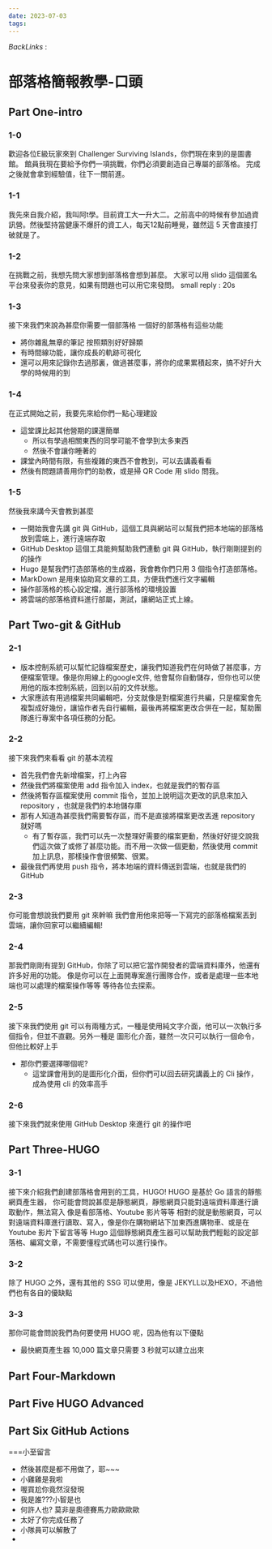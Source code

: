 ```yaml
---
date: 2023-07-03
tags: 
--- 
```

*BackLinks* : 

# 部落格簡報教學-口頭
## Part One-intro
### 1-0
歡迎各位E級玩家來到 Challenger Surviving Islands，你們現在來到的是圖書館。
館員我現在要給予你們一項挑戰，你們必須要創造自己專屬的部落格。
完成之後就會拿到經驗值，往下一關前進。
### 1-1
我先來自我介紹，我叫阿t學。目前資工大一升大二。之前高中的時候有參加過資訊營。然後堅持當健康不爆肝的資工人，每天12點前睡覺，雖然這 5 天會直接打破就是了。
### 1-2
在挑戰之前，我想先問大家想到部落格會想到甚麼。
大家可以用 slido 這個匿名平台來發表你的意見，如果有問題也可以用它來發問。
small reply : 20s
### 1-3
接下來我們來說為甚麼你需要一個部落格
一個好的部落格有這些功能
- 將你雜亂無章的筆記 按照類別好好歸類
- 有時間線功能，讓你成長的軌跡可視化
- 還可以用來記錄你去過那裏，做過甚麼事，將你的成果累積起來，搞不好升大學的時候用的到
### 1-4 
在正式開始之前，我要先來給你們一點心理建設
- 這堂課比起其他營期的課還簡單
	- 所以有學過相關東西的同學可能不會學到太多東西
	- 然後不會讓你睡著的
- 課堂內時間有限，有些複雜的東西不會教到，可以去講義看看
- 然後有問題請善用你們的助教，或是掃 QR Code 用 slido 問我。
### 1-5
然後我來講今天會教到甚麼
- 一開始我會先講 git 與 GitHub，這個工具與網站可以幫我們把本地端的部落格放到雲端上，進行遠端存取
- GitHub Desktop 這個工具能夠幫助我們連動 git 與 GitHub，執行剛剛提到的的操作
- Hugo 是幫我們打造部落格的生成器，我會教你們只用 3 個指令打造部落格。
- MarkDown 是用來協助寫文章的工具，方便我們進行文字編輯
- 操作部落格的核心設定檔，進行部落格的環境設置
- 將雲端的部落格資料進行部屬，測試，讓網站正式上線。

## Part Two-git & GitHub
### 2-1
- 版本控制系統可以幫忙記錄檔案歷史，讓我們知道我們在何時做了甚麼事，方便檔案管理。像是你用線上的google文件, 他會幫你自動儲存，但你也可以使用他的版本控制系統，回到以前的文件狀態。
- 大家應該有用過檔案共同編輯吧，分支就像是對檔案進行共編，只是檔案會先複製成好幾份，讓協作者先自行編輯，最後再將檔案更改合併在一起，幫助團隊進行專案中各項任務的分配。

### 2-2
接下來我們來看看 git 的基本流程
- 首先我們會先新增檔案，打上內容
- 然後我們將檔案使用 add 指令加入 index，也就是我們的暫存區
- 然後將暫存區檔案使用 commit 指令，並加上說明這次更改的訊息來加入 repository ，也就是我們的本地儲存庫
- 那有人知道為甚麼我們需要暫存區，而不是直接將檔案更改丟進 repository 就好嗎
	- 有了暫存區，我們可以先一次整理好需要的檔案更動，然後好好提交說我們這次做了或修了甚麼功能。而不用一次做一個更動，然後使用 commit 加上訊息，那樣操作會很頻繁、很累。
- 最後我們再使用 push 指令，將本地端的資料傳送到雲端，也就是我們的 GitHub

### 2-3
你可能會想說我們要用 git 來幹嘛
我們會用他來把等一下寫完的部落格檔案丟到雲端，讓你回家可以繼續編輯! 

### 2-4
那我們剛剛有提到 GitHub，你除了可以把它當作開發者的雲端資料庫外，他還有許多好用的功能。
像是你可以在上面開專案進行團隊合作，或者是處理一些本地端也可以處理的檔案操作等等
等待各位去探索。

### 2-5
接下來我們使用 git 可以有兩種方式，一種是使用純文字介面，他可以一次執行多個指令，但並不直觀。另外一種是 圖形化介面，雖然一次只可以執行一個命令，但他比較好上手
- 那你們要選擇哪個呢?
	- 這堂課會用到的是圖形化介面，但你們可以回去研究講義上的 Cli 操作，成為使用 cli 的效率高手
### 2-6 
接下來我們就來使用 GitHub Desktop 來進行 git 的操作吧

## Part Three-HUGO
### 3-1
接下來介紹我們創建部落格會用到的工具，HUGO!
HUGO 是基於 Go 語言的靜態網頁產生器，
你可能會問說甚麼是靜態網頁，靜態網頁只能對遠端資料庫進行讀取動作，無法寫入
像是看部落格、Youtube 影片等等
相對的就是動態網頁，可以對遠端資料庫進行讀取、寫入，像是你在購物網站下加東西進購物車、或是在 Youtube 影片下留言等等
Hugo 這個靜態網頁產生器可以幫助我們輕鬆的設定部落格、編寫文章，不需要懂程式碼也可以進行操作。

### 3-2
除了 HUGO 之外，還有其他的 SSG 可以使用，像是 JEKYLL以及HEXO，不過他們也有各自的優缺點

### 3-3
那你可能會問說我們為何要使用 HUGO 呢，因為他有以下優點
- 最快網頁產生器 10,000 篇文章只需要 3 秒就可以建立出來
## Part Four-Markdown

## Part Five HUGO Advanced

## Part Six GitHub Actions


===小至留言
- 然後甚麼是都不用做了，耶~~~
- 小雞雞是我啦
- 喔買尬你竟然沒發現
- 我是誰???小智是也
- 何許人也? 莫非是奧德賽馬力歐歐歐歐
- 太好了你完成任務了
- 小隊員可以解散了
- 
